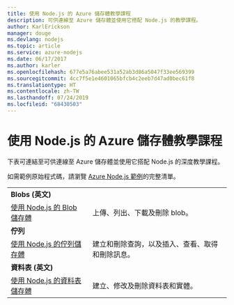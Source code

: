 ```yaml
---
title: 使用 Node.js 的 Azure 儲存體教學課程
description: 可供連線至 Azure 儲存體並使用它搭配 Node.js 的教學課程。
author: KarlErickson
manager: douge
ms.devlang: nodejs
ms.topic: article
ms.service: azure-nodejs
ms.date: 06/17/2017
ms.author: karler
ms.openlocfilehash: 677e5a76abee531a52ab3d86a5047f33ee569399
ms.sourcegitcommit: 4cc7f5e1e4601065bfcb4c2eeb7d47ad0bec61f8
ms.translationtype: HT
ms.contentlocale: zh-TW
ms.lasthandoff: 07/24/2019
ms.locfileid: "68430503"
---
```

# <a name="azure-storage-with-nodejs-tutorials"></a>使用 Node.js 的 Azure 儲存體教學課程

下表可連結至可供連線至 Azure 儲存體並使用它搭配 Node.js 的深度教學課程。

如需範例原始程式碼，請瀏覽 [Azure Node.js 範例](https://azure.microsoft.com/resources/samples/?term=nodejs)的完整清單。

| | |
|---|---|
| **Blobs (英文)** ||
| [使用 Node.js 的 Blob 儲存體](/azure/storage/storage-nodejs-how-to-use-blob-storage?toc=/azure/javascript/toc.json&bc=/azure/javascript/breadcrumb/toc.json) | 上傳、列出、下載及刪除 blob。 |
| **佇列** ||
| [使用 Node.js 的佇列儲存體](/azure/storage/storage-nodejs-how-to-use-queues?toc=/azure/javascript/toc.json&bc=/azure/javascript/breadcrumb/toc.json) | 建立和刪除查詢，以及插入、查看、取得和刪除訊息。 |
| **資料表 (英文)** ||
| [使用 Node.js 的資料表儲存體](/azure/storage/storage-nodejs-how-to-use-table-storage?toc=/azure/javascript/toc.json&bc=/azure/javascript/breadcrumb/toc.json) | 建立、修改及刪除資料表和實體。 |

